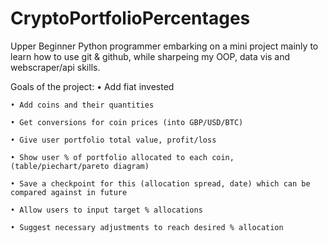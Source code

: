 # CryptoPortfolioPercentages

Upper Beginner Python programmer embarking on a mini project mainly to learn how to use git & github, while sharpeing my OOP, data vis and webscraper/api skills.

Goals of the project:
    • Add fiat invested
    
    • Add coins and their quantities
    
    • Get conversions for coin prices (into GBP/USD/BTC)
    
    • Give user portfolio total value, profit/loss
    
    • Show user % of portfolio allocated to each coin, (table/piechart/pareto diagram)
    
    • Save a checkpoint for this (allocation spread, date) which can be compared against in future
    
    • Allow users to input target % allocations
    
    • Suggest necessary adjustments to reach desired % allocation
